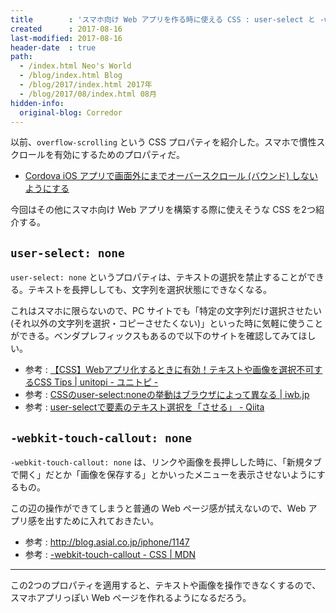 ```yaml
---
title        : 'スマホ向け Web アプリを作る時に使える CSS : user-select と -webkit-touch-callout'
created      : 2017-08-16
last-modified: 2017-08-16
header-date  : true
path:
  - /index.html Neo's World
  - /blog/index.html Blog
  - /blog/2017/index.html 2017年
  - /blog/2017/08/index.html 08月
hidden-info:
  original-blog: Corredor
---
```


以前、`overflow-scrolling` という CSS プロパティを紹介した。スマホで慣性スクロールを有効にするためのプロパティだ。

- [Cordova iOS アプリで画面外にまでオーバースクロール (バウンド) しないようにする](/blog/2017/06/21-01.html)

今回はその他にスマホ向け Web アプリを構築する際に使えそうな CSS を2つ紹介する。

## `user-select: none`

`user-select: none` というプロパティは、テキストの選択を禁止することができる。テキストを長押ししても、文字列を選択状態にできなくなる。

これはスマホに限らないので、PC サイトでも「特定の文字列だけ選択させたい (それ以外の文字列を選択・コピーさせたくない)」といった時に気軽に使うことができる。ベンダプレフィックスもあるので以下のサイトを確認してみてほしい。

- 参考 : [【CSS】Webアプリ化するときに有効！テキストや画像を選択不可するCSS Tips | unitopi - ユニトピ -](http://unitopi.com/css-user-select-none/)
- 参考 : [CSSのuser-select:noneの挙動はブラウザによって異なる | iwb.jp](https://iwb.jp/css-user-select-none/)
- 参考 : [user-selectで要素のテキスト選択を「させる」 - Qiita](http://qiita.com/sin_per/items/55298ea5bf659967ea22)

## `-webkit-touch-callout: none`

`-webkit-touch-callout: none` は、リンクや画像を長押しした時に、「新規タブで開く」だとか「画像を保存する」とかいったメニューを表示させないようにするもの。

この辺の操作ができてしまうと普通の Web ページ感が拭えないので、Web アプリ感を出すために入れておきたい。

- 参考 : <http://blog.asial.co.jp/iphone/1147>
- 参考 : [-webkit-touch-callout - CSS | MDN](https://developer.mozilla.org/ja/docs/Web/CSS/-webkit-touch-callout)

---

この2つのプロパティを適用すると、テキストや画像を操作できなくするので、スマホアプリっぽい Web ページを作れるようになるだろう。
